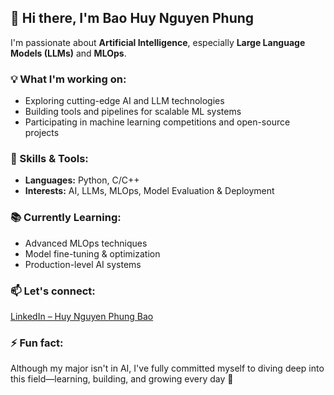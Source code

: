 ## 👋 Hi there, I'm Bao Huy Nguyen Phung

I'm passionate about **Artificial Intelligence**, especially **Large Language Models (LLMs)** and **MLOps**.  

### 💡 What I'm working on:
- Exploring cutting-edge AI and LLM technologies  
- Building tools and pipelines for scalable ML systems  
- Participating in machine learning competitions and open-source projects  

### 🧠 Skills & Tools:
- **Languages:** Python, C/C++  
- **Interests:** AI, LLMs, MLOps, Model Evaluation & Deployment  

### 📚 Currently Learning:
- Advanced MLOps techniques  
- Model fine-tuning & optimization  
- Production-level AI systems  

### 📫 Let's connect:  
[LinkedIn – Huy Nguyen Phung Bao](https://www.linkedin.com/in/huy-nguyen-phung-bao-57a768338/)

### ⚡ Fun fact:
Although my major isn't in AI, I've fully committed myself to diving deep into this field—learning, building, and growing every day 🚀


<!---
baohuy11/baohuy11 is a ✨ special ✨ repository because its `README.md` (this file) appears on your GitHub profile.
You can click the Preview link to take a look at your changes.
--->
